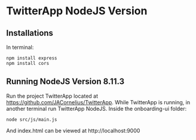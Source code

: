 # TwitterApp NodeJS Version

## Installations
In terminal:
```
npm install express
npm install cors
```

## Running NodeJS Version 8.11.3
Run the project TwitterApp located at https://github.com/JACornelius/TwitterApp. While TwitterApp is running, in another terminal run TwitterApp NodeJS.
Inside the onboarding-ui folder:
```
node src/js/main.js
```
And index.html can be viewed at http://localhost:9000

